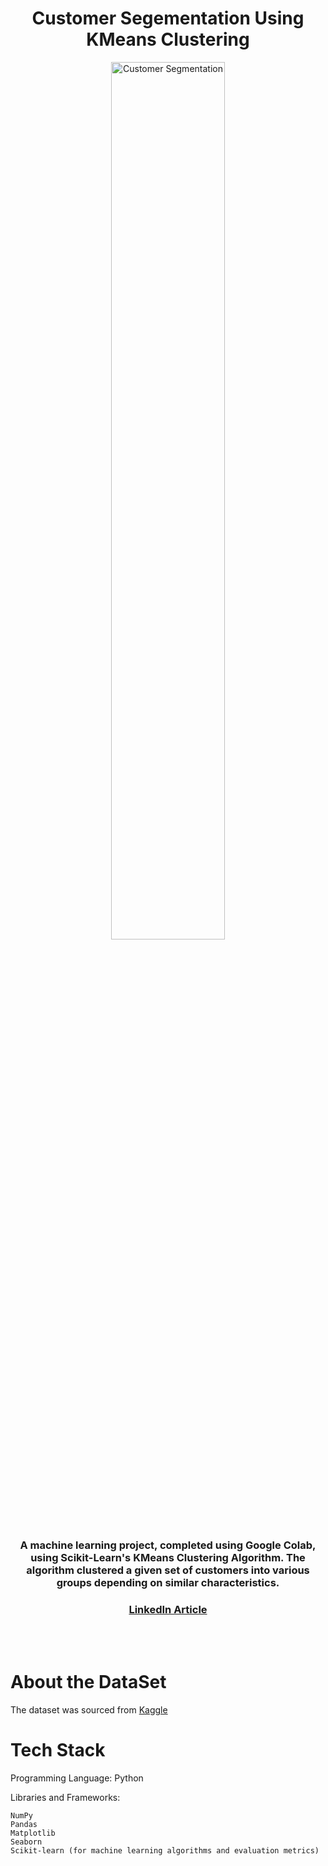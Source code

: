 
<h1 align="center">Customer Segementation Using KMeans Clustering</h1>


  <p align="center">
  <img src="https://hr2n59f75g6m.cdn.shift8web.com/wp-content/uploads/2020/12/segmentazione-della-domanda-e-strategie-di-marketing-1.jpg"
       alt="Customer Segmentation" width="60%" />
</p>
<h3 align="center" >A machine learning project, completed using Google Colab, using Scikit-Learn's KMeans Clustering Algorithm.
The algorithm clustered a given set of customers into various groups depending on similar characteristics.</h3>
<h3 align="center"><a href="">LinkedIn Article</a></h3>

<br>
<br>
  
<h1 align="left">About the DataSet</h1>
<p align="left">The dataset was sourced from <a href="https://www.kaggle.com/datasets/vjchoudhary7/customer-segmentation-tutorial-in-python">Kaggle</a></p>
  
 

<h1 align="left">Tech Stack</h1>
<p>Programming Language: Python
<p>Libraries and Frameworks:</p>

    NumPy
    Pandas
    Matplotlib
    Seaborn
    Scikit-learn (for machine learning algorithms and evaluation metrics)
